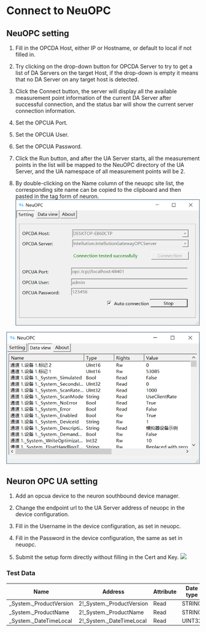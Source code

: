 # Connect to NeuOPC

## NeuOPC setting

1. Fill in the OPCDA Host, either IP or Hostname, or default to local if not filled in.

2. Try clicking on the drop-down button for OPCDA Server to try to get a list of DA Servers on the target Host, if the drop-down is empty it means that no DA Server on any target host is detected.

3. Click the Connect button, the server will display all the available measurement point information of the current DA Server after successful connection, and the status bar will show the current server connection information.

4. Set the OPCUA Port.

5. Set the OPCUA User.

6. Set the OPCUA Password.

7. Click the Run button, and after the UA Server starts, all the measurement points in the list will be mapped to the NeuOPC directory of the UA Server, and the UA namespace of all measurement points will be 2.

8. By double-clicking on the Name column of the neuopc site list, the corresponding site name can be copied to the clipboard and then pasted in the tag form of neuron.
    ![](./assets/neuopc-connect1-1.png)

  ![](./assets/neuopc-connect1-2.png)

## Neuron OPC UA setting

1. Add an opcua device to the neuron southbound device manager.

2. Change the endpoint url to the UA Server address of neuopc in the device configuration.

3. Fill in the Username in the device configuration, as set in neuopc.

4. Fill in the Password in the device configuration, the same as set in neuopc.

5. Submit the setup form directly without filling in the Cert and Key.
![](./assets/neuopc-connect3.png)

### Test Data

|  Name                   |  Address                     | Attribute |  Date type  |
| ----------------------- | ------------------------- | ---- | ------ |
| _System._ProductVersion | 2!_System._ProductVersion | Read | STRING |
| _System._ProductName    | 2!_System._ProductName    | Read | STRING |
| _System._DateTimeLocal  | 2!_System._DateTimeLocal  | Read | UINT32 |

